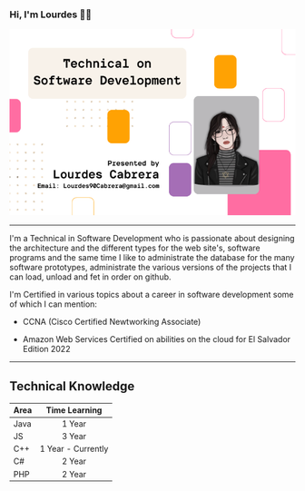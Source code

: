 ### Hi, I'm Lourdes 👋🤗

<img src = https://raw.githubusercontent.com/Lourdes90Cabrera/Lourdes90Cabrera/main/SoftwareDevelopment.png alt="banner that says Lourdes Cabrera - technical on software development">

***

I'm a Technical in Software Development who is passionate about designing the architecture and the different types for the web site's, software programs and the same time I like to administrate the database for the many software prototypes, administrate the various versions of the projects that I can load, unload and fet in order on github.

I'm Certified in various topics about a career in software development some of which I can mention: 

- CCNA (Cisco Certified Newtworking Associate)
* Amazon Web Services Certified on abilities on the cloud for El Salvador Edition 2022

***
## Technical Knowledge 

|  Area  |  Time Learning            |    
| :----  |  :-----------------:      |
| Java   |  1 Year                   | 
| JS     |  3 Year                   | 
| C++    |  1 Year - Currently       | 
| C#     |  2 Year                   | 
| PHP    |  2 Year                   | 